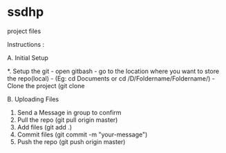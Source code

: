 # ssdhp
project files


Instructions :

A. Initial Setup

  *. Setup the git 
    - open gitbash
    - go to the location where you want to store the repo(local) - (Eg: cd Documents or cd /D/Foldername/Foldername/)
    - Clone the project (git clone 
 
B. Uploading Files

  1. Send a Message in group to confirm
  2. Pull the repo (git pull origin master)
  3. Add files (git add .)
  4. Commit files (git commit -m "your-message")
  5. Push the repo (git push origin master)
 

